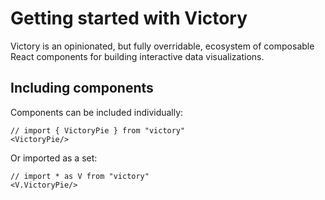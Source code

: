 # Getting started with Victory

Victory is an opinionated, but fully overridable, ecosystem of composable React components for building interactive data visualizations.

## Including components

Components can be included individually:

```playground
// import { VictoryPie } from "victory"
<VictoryPie/>
```

Or imported as a set:
```playground
// import * as V from "victory"
<V.VictoryPie/>
```
